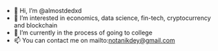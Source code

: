 - 👋 Hi, I’m @almostdedxd
- 👀 I’m interested in economics, data science, fin-tech, cryptocurrency and blockchain 
- 🌱 I’m currently in the process of going to college  
- 📫 You can contact me on mailto:notanikdey@gmail.com
<!---
almostdedxd/almostdedxd is a ✨ special ✨ repository because its `README.md` (this file) appears on your GitHub profile.
You can click the Preview link to take a look at your changes.
--->
